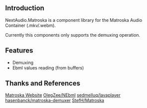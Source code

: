 ## Introduction
NextAudio.Matroska is a component library for the Matroska Audio Container (.mkv/.webm).

Currently this components only supports the demuxing operation.

## Features
- Demuxing
- Ebml values reading (from buffers)

## Thanks and References
[Matroska Website](https://www.matroska.org/index.html)
[OlegZee/NEbml](https://github.com/OlegZee/NEbml)
[sedmelluq/lavaplayer](https://github.com/sedmelluq/lavaplayer)
[hasenbanck/matroska-demuxer](https://github.com/hasenbanck/matroska-demuxer)
[StefH/Matroska](https://github.com/StefH/Matroska)
